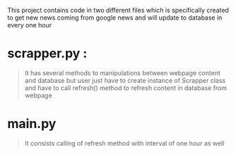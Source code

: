 This project contains code in two different files which is specifically created to get new news coming from google news and will update to database in every one hour

# scrapper.py :
> It has several methods to manipulations between webpage content and database but user just have to create instance of Scrapper class and have to call refresh() method to refresh content in database from webpage

# main.py
> It consists calling of refresh method with interval of one hour as well